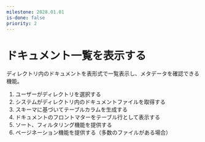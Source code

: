 ```yaml
---
milestone: 2028.01.01
is-done: false
priority: 2
---
```


# ドキュメント一覧を表示する

ディレクトリ内のドキュメントを表形式で一覧表示し、メタデータを確認できる機能。

1. ユーザーがディレクトリを選択する
2. システムがディレクトリ内のドキュメントファイルを取得する
3. スキーマに基づいてテーブルカラムを生成する
4. ドキュメントのフロントマターをテーブル行として表示する
5. ソート、フィルタリング機能を提供する
6. ページネーション機能を提供する（多数のファイルがある場合）
